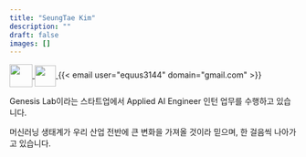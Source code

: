 ```yaml
---
title: "SeungTae Kim"
description: ""
draft: false
images: []
---
```


<p>
  <a href=https://github.com/RyanKor target="_blank">
    <img align="center" width="40" height="40" src="https://github.githubassets.com/images/modules/logos_page/GitHub-Mark.png">
  </a>
  <a href=https://www.linkedin.com/in/seung-tae-kim-3bb15715b target="_blank">
    <img align="center" width="37" height="37" src="https://content.linkedin.com/content/dam/me/business/en-us/amp/brand-site/v2/bg/LI-Bug.svg.original.svg">
  </a>
  {{< email user="equus3144" domain="gmail.com" >}}
</p>

Genesis Lab이라는 스타트업에서 Applied AI Engineer 인턴 업무를 수행하고 있습니다.

머신러닝 생태계가 우리 산업 전반에 큰 변화을 가져올 것이라 믿으며, 한 걸음씩 나아가고 있습니다.
